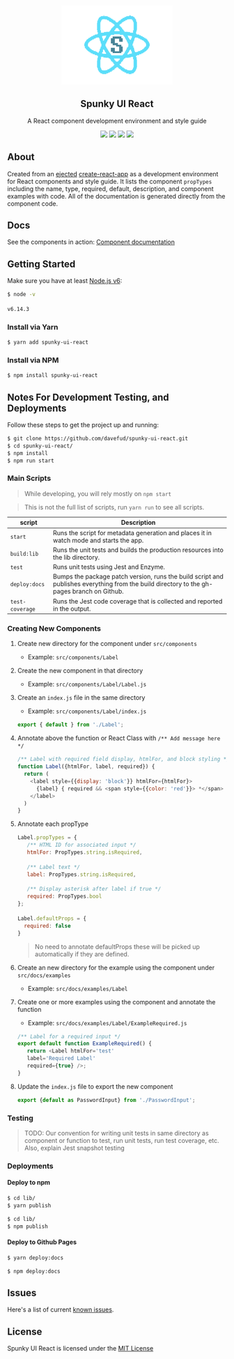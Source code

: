 <p align="center">
  <a href="https://github.com/davefud/spunky-ui-react#readme">
    <img alt="Spunky UI React" src="https://github.com/davefud/spunky-ui-react/raw/master/public/logo.png" height="181" width="256">
  </a>
</p>

<h2 align="center">
  Spunky UI React
</h2>

<p align="center">
  A React component development environment and style guide
</p>

<p align="center">
  <a href="https://travis-ci.org/davefud/spunky-ui-react"><img src="https://img.shields.io/travis/davefud/spunky-ui-react/master.svg?style=flat-square"></a>
  <a href="https://www.npmjs.com/package/spunky-ui-react"><img src="https://img.shields.io/npm/v/spunky-ui-react.svg?style=flat-square"></a>
  <a href="https://www.npmjs.com/package/spunky-ui-react"><img src="https://img.shields.io/npm/dm/spunky-ui-react.svg?style=flat-square"></a>
  <a href="https://github.com/davefud/spunky-ui-react/blob/master/LICENSE"><img src="https://img.shields.io/badge/license-MIT-blue.svg"></a>
</p>

## About

Created from an [ejected](https://github.com/facebook/create-react-app/blob/master/packages/react-scripts/template/README.md#npm-run-eject) [create-react-app](https://github.com/facebook/create-react-app) as a development environment for React components and style guide. It lists the component `propTypes` including the name, type, required, default, description, and component examples with code. All of the documentation is generated directly from the component code.

## Docs

See the components in action: [Component documentation](http://davefud.github.io/spunky-ui-react/)

## Getting Started

Make sure you have at least [Node.js v6](https://nodejs.org/):

```bash
$ node -v

v6.14.3
```

### Install via Yarn

```bash
$ yarn add spunky-ui-react
```

### Install via NPM

```bash
$ npm install spunky-ui-react
```

## Notes For Development Testing, and Deployments

Follow these steps to get the project up and running:

```bash
$ git clone https://github.com/davefud/spunky-ui-react.git
$ cd spunky-ui-react/
$ npm install
$ npm run start
```

### Main Scripts

> While developing, you will rely mostly on `npm start`

> This is not the full list of scripts, run `yarn run` to see all scripts.

|script|Description|
|------------------|-----------|
|`start`|Runs the script for metadata generation and places it in watch mode and starts the app.|
|`build:lib`|Runs the unit tests and builds the production resources into the lib directory.|
|`test`|Runs unit tests using Jest and Enzyme.|
|`deploy:docs`|Bumps the package patch version, runs the build script and publishes everything from the build directory to the gh-pages branch on Github.|
|`test-coverage`|Runs the Jest code coverage that is collected and reported in the output.|

### Creating New Components

1. Create new directory for the component under `src/components`
   * Example: `src/components/Label`
2. Create the new component in that directory
   *  Example: `src/components/Label/Label.js`
3. Create an `index.js` file in the same directory
   * Example: `src/components/Label/index.js`
   ```javascript
   export { default } from './Label';
   ```
4. Annotate above the function or React Class with `/** Add message here */`
    ```javascript
    /** Label with required field display, htmlFor, and block styling */
    function Label({htmlFor, label, required}) {
      return (
        <label style={{display: 'block'}} htmlFor={htmlFor}>
          {label} { required && <span style={{color: 'red'}}> *</span> }
        </label>
      )
    }
    ```
5. Annotate each propType
   ```javascript
   Label.propTypes = {
      /** HTML ID for associated input */
      htmlFor: PropTypes.string.isRequired,

      /** Label text */
      label: PropTypes.string.isRequired,

      /** Display asterisk after label if true */
      required: PropTypes.bool
   };

   Label.defaultProps = {
     required: false
   }
   ```
   > No need to annotate defaultProps these will be picked up automatically if they are defined.
6. Create an new directory for the example using the component under `src/docs/examples`
   * Example: `src/docs/examples/Label`
7. Create one or more examples using the component and annotate the function
   * Example: `src/docs/examples/Label/ExampleRequired.js`
   ```javascript
   /** Label for a required input */
   export default function ExampleRequired() {
      return <Label htmlFor='test'
      label='Required Label' 
      required={true} />;
   }
   ```
8. Update the `index.js` file to export the new component

   ```javascript
   export {default as PasswordInput} from './PasswordInput';
   ```

### Testing

> TODO: Our convention for writing unit tests in same directory as component or function to test, run unit tests, run test coverage, etc. Also, explain Jest snapshot testing

### Deployments

#### Deploy to npm

```bash
$ cd lib/
$ yarn publish
```

```bash
$ cd lib/
$ npm publish
```

#### Deploy to Github Pages

```bash
$ yarn deploy:docs
```

```bash
$ npm deploy:docs
```

## Issues

Here's a list of current [known issues](https://github.com/davefud/spunky-ui-react/issues).

## License

Spunky UI React is licensed under the [MIT License](https://github.com/davefud/spunky-ui-react/blob/master/LICENSE.txt)
